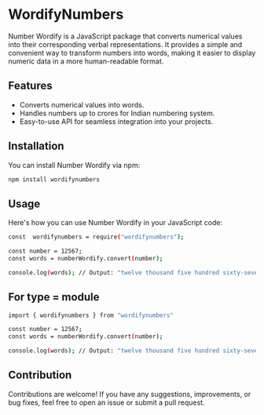 # WordifyNumbers

Number Wordify is a JavaScript package that converts numerical values into their corresponding verbal representations. It provides a simple and convenient way to transform numbers into words, making it easier to display numeric data in a more human-readable format.

## Features

- Converts numerical values into words.
- Handles numbers up to crores for Indian numbering system.
- Easy-to-use API for seamless integration into your projects.

## Installation

You can install Number Wordify via npm:

```bash
npm install wordifynumbers
```
## Usage

Here's how you can use Number Wordify in your JavaScript code:
 


```bash
const  wordifynumbers = require("wordifynumbers");

const number = 12567;
const words = numberWordify.convert(number);

console.log(words); // Output: "twelve thousand five hundred sixty-seven"

```


## For type = module

```bash
import { wordifynumbers } from "wordifynumbers"

const number = 12567;
const words = numberWordify.convert(number);

console.log(words); // Output: "twelve thousand five hundred sixty-seven"

```

## Contribution

Contributions are welcome! If you have any suggestions, improvements, or bug fixes, feel free to open an issue or submit a pull request.
